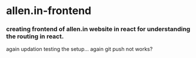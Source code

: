 # allen.in-frontend

### creating frontend of allen.in website in react for understanding the routing in react.


again updation testing the setup...
again
git push not works?
